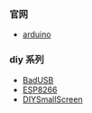 ### 官网

- [arduino](https://www.arduino.cc/en/Main/Software)

### diy 系列

- [BadUSB](IOT/Diy/badUSB.md)
- [ESP8266](IOT/Diy/wifiJammer.md)
- [DIYSmallScreen](IOT/Diy/monitoringScreen.md)
